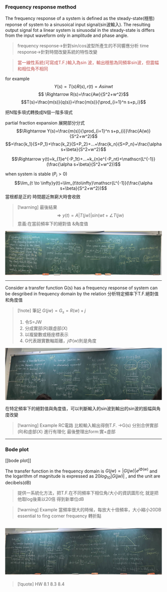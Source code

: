 ### Frequency response method

The frequency response of a system is defined as the steady-state(穩態) reponse of system to a sinusoical input signal(sin波輸入). The resulting output signal fot a linear system is sinusodal in the steady-state is differs from the input waveform only in amplitude and phase angle.

>frequency response->針對sin/cos波型所產生的不同響應分析
>time response->針對時間改變系統的特性改變

><font color="#c0504d">當一線性系統(可寫成T.F.)輸入為sin 波，輸出穩態為同頻率sin波，但震幅和相位角不相同</font>

for example
$$Y(s)=T(s)R(s),r(t)=Asinwt$$
$$  \Rightarrow R(s)=\frac{Aw}{S^2+w^2}$$
$$T(s)=\frac{m(s)}{q(s)}=\frac{m(s)}{\prod_{i=1}^n s+p_i}$$

把N階多項式轉換成N個一階多項式

partial fraction expansion 展開部分分式
$$\Rightarrow Y(s)=\frac{m(s)}{\prod_{i=1}^n s+p_{i}}\frac{A(w)}{S^2+w^2}$$
$$=\frac{k_1}{S+P_1}+\frac{k_2}{S+P_2}+...+\frac{k_n}{S+P_n}+\frac{\alpha s+\beta}{S^2+w^2}$$

$$\Rightarrow y(t)=k_{1}e^{-P_1t}+...+k_{n}e^{-P_nt}+\mathscr{L^{-1}}(\frac{\alpha s+\beta}{S^2+w^2})$$


when system is stable ($P_i>0$)
$$\lim_{t \to \infty}y(t)=\lim_{t\to\infty}\mathscr{L^{-1}}(\frac{\alpha s+\beta}{S^2+w^2})$$
當根都是正的 時間趨近無窮大時會收斂

>[!warning] 最後結果
>$$\Rightarrow y(t)=A|T(jw)|sin(wt+\angle {T(jw)}$$
>意義:在當前頻率下的絕對值 &角度值


![|900](https://raw.githubusercontent.com/Ash0645/image_remote/main/202305240148828.jpg?token=AZUUVI4HO6MEGATCTK5JVUDENT6JG)

---

Consider a transfer function G(s) has a frequency response of system can be desgribed in frequency domain by the relation 
分析特定頻率下T.F.絕對值和角度值

>[!note] 筆記
>$G(jw)=G_{s}=R(w)+j$
>1. 令S=JW
>2. 分成實部(R)跟虛部(X)
>3. 以複變數或極座標表示
>4. G代表跟實數軸距離，$j\Phi(w)$則是角度


![|650](https://raw.githubusercontent.com/Ash0645/image_remote/main/202305240214942.jpg?token=AZUUVI6SNYSMVEXPAWJ27D3ENUBLA)


在特定頻率下的絕對值與角度值，可以判斷輸入的sin波到輸出的sin波的振幅與角度改變

>[!warning] Example RC電路
>比較輸入輸出得倒T.F. ->G(s)
>分別合併實部(R)和虛部(X)
>進行有理化
>最後整理出form:實+虛部


---
### Bode plot

[[bode plot]]

The transfer function in the frequency domain is $G(jw)=|G(jw)|e^{j\Phi(w)}$ and the logarithm of magnitude is expressed as $20log_{10}|G(jw)|$ , and the unit are decibels(dB)

> 提供一系統化方法，把T.F.在不同頻率下相位角/大小的資訊圖形化
> 就是把他取log後乘以20倍 得到新單位dB

>[!warning] Example
>當頻率很大的時候，每放大十倍頻率，大小縮小20DB
>essential to fing corner frequency 轉折點

![|1475](https://raw.githubusercontent.com/Ash0645/image_remote/main/202305240243564.jpg?token=AZUUVI44TCY7BH4ALGO4QMTENUEZQ)
---
>[!quote] HW
>8.1
>8.3
>8.4

